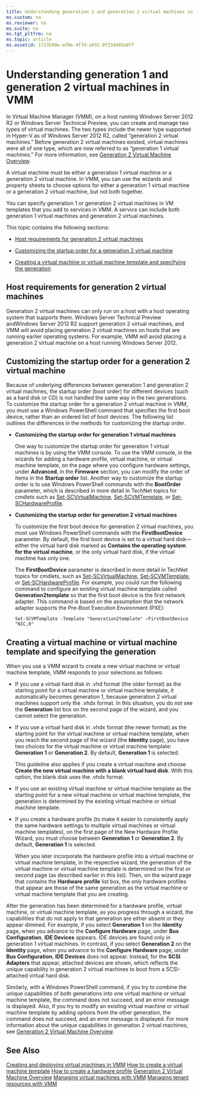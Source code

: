 ```yaml
---
title: Understanding generation 1 and generation 2 virtual machines in VMM
ms.custom: na
ms.reviewer: na
ms.suite: na
ms.tgt_pltfrm: na
ms.topic: article
ms.assetid: 1723599e-af0e-4f7d-a932-9f23d493a9ff
---
```

# Understanding generation 1 and generation 2 virtual machines in VMM
In Virtual Machine Manager (VMM), on a host running Windows Server 2012 R2 or Windows Server Technical Preview, you can create and manage two types of virtual machines. The two types include the newer type supported in Hyper-V as of Windows Server 2012 R2, called “generation 2 virtual machines.” Before generation 2 virtual machines existed, virtual machines were all of one type, which are now referred to as “generation 1 virtual machines.” For more information, see [Generation 2 Virtual Machine Overview](http://technet.microsoft.com/library/dn282285.aspx).

A virtual machine must be either a generation 1 virtual machine or a generation 2 virtual machine.  In VMM, you can use the wizards and property sheets to choose options for either a generation 1 virtual machine or a generation 2 virtual machine, but not both together.

You can specify generation 1 or generation 2 virtual machines in VM templates that you add to services in VMM. A service can include both generation 1 virtual machines and generation 2 virtual machines.

This topic contains the following sections:

-   [Host requirements for generation 2 virtual machines](#BKMK_Hostreq)

-   [Customizing the startup order for a generation 2 virtual machine](#BKMK_Customstart)

-   [Creating a virtual machine or virtual machine template and specifying the generation](#BKMK_Specgen)

## <a name="BKMK_Hostreq"></a>Host requirements for generation 2 virtual machines
Generation 2 virtual machines can only run on a host with a host operating system that supports them. Windows Server Technical Preview andWindows Server 2012 R2 support generation 2 virtual machines, and VMM will avoid placing generation 2 virtual machines on hosts that are running earlier operating systems. For example, VMM will avoid placing a generation 2 virtual machine on a host running Windows Server 2012.

## <a name="BKMK_Customstart"></a>Customizing the startup order for a generation 2 virtual machine
Because of underlying differences between generation 1 and generation 2 virtual machines, the startup order (boot order) for different devices (such as a hard disk or CD) is not handled the same way in the two generations. To customize the startup order for a generation 2 virtual machine in VMM, you must use a Windows PowerShell command that specifies the first boot device, rather than an ordered list of boot devices. The following list outlines the differences in the methods for customizing the startup order.

-   **Customizing the startup order for generation 1 virtual machines**

    One way to customize the startup order for generation 1 virtual machines is by using the VMM console. To use the VMM console, in the wizards for adding a hardware profile, virtual machine, or virtual machine template, on the page where you configure hardware settings, under **Advanced**, in the **Firmware** section, you can modify the order of items in the **Startup order** list. Another way to customize the startup order is to use Windows PowerShell commands with the **BootOrder** parameter, which is described in more detail in TechNet topics for cmdlets such as [Set-SCVirtualMachine](http://technet.microsoft.com/library/jj654500.aspx), [Set-SCVMTemplate](http://technet.microsoft.com/library/jj654252.aspx), or [Set-SCHardwareProfile](http://technet.microsoft.com/library/jj647740.aspx).

-   **Customizing the startup order for generation 2 virtual machines**

    To customize the first boot device for generation 2 virtual machines, you must use Windows PowerShell commands with the **FirstBootDevice** parameter. By default, the first boot device is set to a virtual hard disk—either the virtual hard disk marked as **Contains the operating system for the virtual machine**, or the only virtual hard disk, if the virtual machine has only one.

    The **FirstBootDevice** parameter is described in more detail in TechNet topics for cmdlets, such as [Set-SCVirtualMachine](http://technet.microsoft.com/library/jj654500.aspx), [Set-SCVMTemplate](http://technet.microsoft.com/library/jj654252.aspx), or [Set-SCHardwareProfile](http://technet.microsoft.com/library/jj647740.aspx). For example, you could run the following command to configure an existing virtual machine template called **Generation2template** so that the first boot device is the first network adapter. This command is based on the assumption that the network adapter supports the Pre-Boot Execution Environment (PXE):

    ```
    Set-SCVMTemplate -Template "Generation2template" –FirstBootDevice "NIC,0"
    ```

## <a name="BKMK_Specgen"></a>Creating a virtual machine or virtual machine template and specifying the generation
When you use a VMM wizard to create a new virtual machine or virtual machine template, VMM responds to your selections as follows:

-   If you use a virtual hard disk in .vhd format (the older format) as the starting point for a virtual machine or virtual machine template, it automatically becomes generation 1, because generation 2 virtual machines support only the .vhdx format. In this situation, you do not see the **Generation** list box on the second page of the wizard, and you cannot select the generation.

-   If you use a virtual hard disk in .vhdx format (the newer format) as the starting point for the virtual machine or virtual machine template, when you reach the second page of the wizard (the **Identity** page), you have two choices for the virtual machine or virtual machine template: **Generation 1** or **Generation 2**. By default, **Generation 1** is selected.

    This guideline also applies if you create a virtual machine and choose **Create the new virtual machine with a blank virtual hard disk**. With this option, the blank disk uses the .vhdx format.

-   If you use an existing virtual machine or virtual machine template as the starting point for a new virtual machine or virtual machine template, the generation is determined by the existing virtual machine or virtual machine template.

-   If you create a hardware profile (to make it easier to consistently apply the same hardware settings to multiple virtual machines or virtual machine templates), on the first page of the New Hardware Profile Wizard, you must choose between **Generation 1** or **Generation 2**. By default, **Generation 1** is selected.

    When you later incorporate the hardware profile into a virtual machine or virtual machine template, in the respective wizard, the generation of the virtual machine or virtual machine template is determined on the first or second page (as described earlier in this list). Then, on the wizard page that contains the **Hardware profile** list box, the only hardware profiles that appear are those of the same generation as the virtual machine or virtual machine template that you are creating.

After the generation has been determined for a hardware profile, virtual machine, or virtual machine template, as you progress through a wizard, the capabilities that do not apply to that generation are either absent or they appear dimmed. For example, if you select **Generation 1** on the **Identity** page, when you advance to the **Configure Hardware** page, under **Bus Configuration**, **IDE Devices** appears. IDE devices are found only in generation 1 virtual machines. In contrast, if you select **Generation 2** on the **Identity** page, when you advance to the **Configure Hardware** page, under **Bus Configuration**, **IDE Devices** does not appear. Instead, for the **SCSI Adapters** that appear, attached devices are shown, which reflects the unique capability in generation 2 virtual machines to boot from a SCSI-attached virtual hard disk.

Similarly, with a Windows PowerShell command, if you try to combine the unique capabilities of both generations into one virtual machine or virtual machine template, the command does not succeed, and an error message is displayed. Also, if you try to modify an existing virtual machine or virtual machine template by adding options from the other generation, the command does not succeed, and an error message is displayed. For more information about the unique capabilities in generation 2 virtual machines, see [Generation 2 Virtual Machine Overview](http://technet.microsoft.com/library/dn282285.aspx).

## See Also
[Creating and deploying virtual machines in VMM](Creating-and-deploying-virtual-machines-in-VMM.md)
[How to create a virtual machine template](How-to-create-a-virtual-machine-template.md)
[How to create a hardware profile](How-to-create-a-hardware-profile.md)
[Generation 2 Virtual Machine Overview](http://technet.microsoft.com/library/dn282285.aspx)
[Managing virtual machines with VMM](Managing-virtual-machines-with-VMM.md)
[Managing tenant resources with VMM](Managing-tenant-resources-with-VMM.md)


